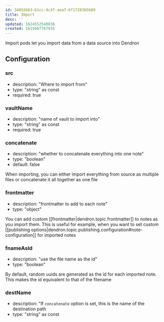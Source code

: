 ```yaml
---
id: 34893663-b1cc-4c4f-aea7-6f1728365b89
title: Import
desc: ''
updated: 1624552540838
created: 1615607767935
---
```


Import pods let you import data from a data source into Dendron

## Configuration

### src
* description: "Where to import from"
* type: "string" as const
* required: true

### vaultName
* description: "name of vault to import into"
* type: "string" as const
* required: true

### concatenate
* description: "whether to concatenate everything into one note"
* type: "boolean"
* default: false

When importing, you can either import everything from source as multiple files or concatenate it all together as one file

### frontmatter
* description: "frontmatter to add to each note"
* type: "object"

You can add custom [[frontmatter|dendron.topic.frontmatter]] to notes as you import them. This is useful for example, when you want to set custom [[publishing options|dendron.topic.publishing.configuration#note-configuration]] for imported notes

### fnameAsId
* description: "use the file name as the id"
* type: "boolean"

By default, random uuids are generated as the id for each imported note. This makes the id equivalent to that of the filename

### destName
* description: "If `concatenate` option is set, this is the name of the destination path
* type: "string" as const

